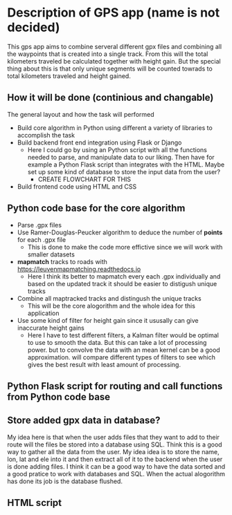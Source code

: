 # Description of GPS app (name is not decided)

This gps app aims to combine serveral different gpx files and combining all the
waypoints that is created into a single track. From this will the total
kilometers traveled be calculated together with height gain. But the special
thing about this is that only unique segments will be counted towrads to total
kilometers traveled and height gained.

## How it will be done (continious and changable)

The general layout and how the task will performed
* Build core algorithm in Python using different a variety of libraries to accomplish the task
* Build backend front end integration using Flask or Django
    * Here I could go by using an Python script with all the functions needed to parse, and manipulate data to our liking. Then have for example a Python Flask script than integrates with the HTML. Maybe set up some kind of database to store the input data from the user? 
        * CREATE FLOWCHART FOR THIS
* Build frontend code using HTML and CSS

## Python code base for the core algorithm

* Parse .gpx files
* Use Ramer-Douglas-Peucker algorithm to deduce the number of **points** for
each .gpx file
    * This is done to make the code more effictive since we will work with 
    smaller datasets 
* **mapmatch** tracks to roads with https://leuvenmapmatching.readthedocs.io
    * Here I think its better to mapmatch every each .gpx individually and based 
    on the updated track it should be easier to distigush unique tracks
* Combine all maptracked tracks and distingush the unique tracks
    * This will be the core alogorithm and the whole idea for this application
* Use some kind of filter for height gain since it ususally can give inaccurate
height gains
    * Here I have to test different filters, a Kalman filter would be optimal to
    use to smooth the data. But this can take a lot of processing power.
    but to convolve the data with an mean kernel can be a good approximation.
    will compare different types of filters to see which gives the best result
    with least amount of processing.
## Python Flask script for routing and call functions from Python code base
## Store added gpx data in database?
My idea here is that when the user adds files that they want to add to their route will the files be stored into a database using SQL. Think this is a good way to gather all the data from the user. My idea idea is to store the name, lon, lat and ele into it and then extract all of it to the backend when the user is done adding files. I think it can be a good way to have the data sorted and a good pratice to work with databases and SQL. When the actual alogorithm has done its job is the database flushed.
## HTML script